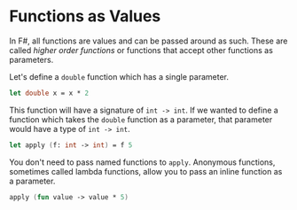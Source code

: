 # Functions as Values

In F#, all functions are values and can be passed around as such. These are called _higher order functions_ or functions that accept other functions as parameters.

Let's define a `double` function which has a single parameter.

```fsharp
let double x = x * 2
```

This function will have a signature of `int -> int`. If we wanted to define a function which takes the `double` function as a parameter, that parameter would have a type of `int -> int`.

```fsharp
let apply (f: int -> int) = f 5
```

You don't need to pass named functions to `apply`. Anonymous functions, sometimes called lambda functions, allow you to pass an inline function as a parameter.

```fsharp
apply (fun value -> value * 5)
```
